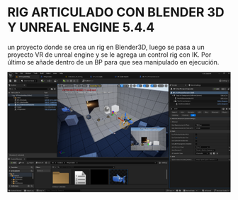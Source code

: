 # RIG ARTICULADO CON BLENDER 3D Y UNREAL ENGINE 5.4.4

un proyecto donde se crea un rig en Blender3D, luego se pasa a un proyecto VR de unreal engine y se le agrega un control rig con IK.
Por último se añade dentro de un BP para que sea manipulado en ejecución.


![articulado_01](articulado_01.png)

